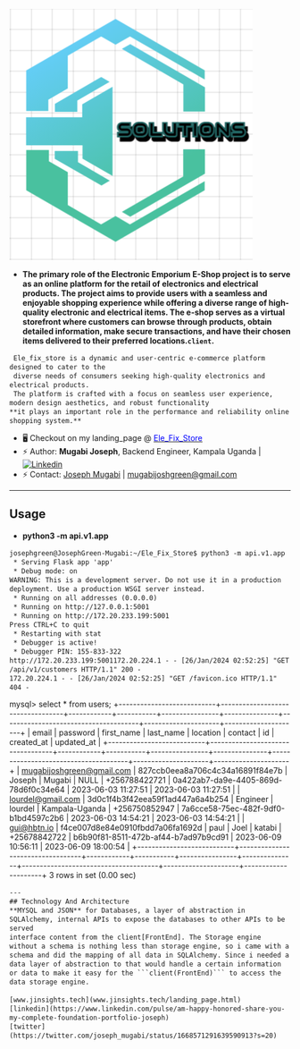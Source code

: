 ![](https://github.com/Joseph-Mugabi/Ele_Fix_Store/blob/master/web_flask/static/images/logooo.PNG?raw=true)

* **The primary role of the Electronic Emporium E-Shop project is to serve as an online platform 
for the retail of electronics and electrical products. The project aims to provide users 
with a seamless and enjoyable shopping experience while offering a diverse range of high-quality 
electronic and electrical items. The e-shop serves as a virtual storefront where customers can 
browse through products, obtain detailed information, make secure transactions, and have their 
chosen items delivered to their preferred locations.```client```.**
```
 Ele_fix_store is a dynamic and user-centric e-commerce platform designed to cater to the 
 diverse needs of consumers seeking high-quality electronics and electrical products. 
 The platform is crafted with a focus on seamless user experience, modern design aesthetics, and robust functionality
**it plays an important role in the performance and reliability online shopping system.**
```


* 🖥️ Checkout on my landing_page @ [<span style="color: blue;">Ele_Fix_Store</span>](http://www.jinsights.tech/landing_page.html)  
* ⚡ Author: **Mugabi Joseph**, Backend Engineer, Kampala Uganda | [![Linkedin](https://img.shields.io/badge/LinkedIn-+22K-blue?style=social&logo=linkedin)](https://www.linkedin.com/in/mugabijoseph)
* ⚡ Contact: [Joseph Mugabi](https://twitter.com/joseph_mugabi) | mugabijoshgreen@gmail.com
---
## Usage
* **python3 -m api.v1.app**
```
josephgreen@JosephGreen-Mugabi:~/Ele_Fix_Store$ python3 -m api.v1.app
 * Serving Flask app 'app'
 * Debug mode: on
WARNING: This is a development server. Do not use it in a production deployment. Use a production WSGI server instead.
 * Running on all addresses (0.0.0.0)
 * Running on http://127.0.0.1:5001
 * Running on http://172.20.233.199:5001
Press CTRL+C to quit
 * Restarting with stat
 * Debugger is active!
 * Debugger PIN: 155-833-322
http://172.20.233.199:5001172.20.224.1 - - [26/Jan/2024 02:52:25] "GET /api/v1/customers HTTP/1.1" 200 -
172.20.224.1 - - [26/Jan/2024 02:52:25] "GET /favicon.ico HTTP/1.1" 404 -
```

mysql> select * from users;
+---------------------------+----------------------------------+------------+-----------+----------------+---------------+--------------------------------------+---------------------+---------------------+
| email                     | password                         | first_name | last_name | location       | contact       | id                                   | created_at          | updated_at          |
+---------------------------+----------------------------------+------------+-----------+----------------+---------------+--------------------------------------+---------------------+---------------------+
| mugabijoshgreen@gmail.com | 827ccb0eea8a706c4c34a16891f84e7b | Joseph     | Mugabi    | NULL           | +256788422721 | 0a422ab7-da9e-4405-869d-78d6f0c34e64 | 2023-06-03 11:27:51 | 2023-06-03 11:27:51 |
| lourdel@gmail.com         | 3d0c1f4b3f42eea59f1ad447a6a4b254 | Engineer   | lourdel   | Kampala-Uganda | +256750852947 | 7a6cce58-75ec-482f-9df0-b1bd4597c2b6 | 2023-06-03 14:54:21 | 2023-06-03 14:54:21 |
| gui@hbtn.io               | f4ce007d8e84e0910fbdd7a06fa1692d | paul       | Joel      | katabi         | +25678842722  | b6b90f81-8511-472b-af44-b7ad97b9cd91 | 2023-06-09 10:56:11 | 2023-06-09 18:00:54 |
+---------------------------+----------------------------------+------------+-----------+----------------+---------------+--------------------------------------+---------------------+---------------------+
3 rows in set (0.00 sec)
```
---
## Technology And Architecture
**MYSQL and JSON** for Databases, a layer of abstraction in SQLAlchemy, internal APIs to expose the databases to other APIs to be served
interface content from the client[FrontEnd]. The Storage engine without a schema is nothing less than storage engine, so i came with a 
schema and did the mapping of all data in SQLAlchemy. Since i needed a data layer of abstraction to that would handle a certain information
or data to make it easy for the ```client(FrontEnd)``` to access the data storage engine.

[www.jinsights.tech](www.jinsights.tech/landing_page.html)
[linkedin](https://www.linkedin.com/pulse/am-happy-honored-share-you-my-complete-foundation-portfolio-joseph)
[twitter](https://twitter.com/joseph_mugabi/status/1668571291639590913?s=20)